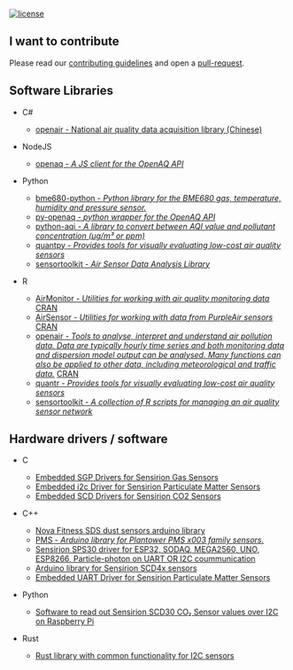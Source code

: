 [![license](https://img.shields.io/badge/LICENSE-CC0%201.0%20Universal-green.svg)](https://creativecommons.org/publicdomain/zero/1.0/)

## I want to contribute

Please read our [contributing guidelines](contributing.md) and open a [pull-request](https://help.github.com/articles/about-pull-requests/).



## Software Libraries


* C#
    * [openair - National air quality data acquisition library (Chinese)](https://github.com/hzexe/openair)

* NodeJS
    * [openaq - _A JS client for the OpenAQ API_](https://github.com/nickolasclarke/openaq)

* Python
    * [bme680-python - _Python library for the BME680 gas, temperature, humidity and pressure sensor._](https://github.com/pimoroni/bme680-python)
    * [py-openaq - _python wrapper for the OpenAQ API_](https://github.com/dhhagan/py-openaq)
    * [python-aqi - _A library to convert between AQI value and pollutant concentration (µg/m³ or ppm)_](https://github.com/hrbonz/python-aqi)
    * [quantpy - _Provides tools for visually evaluating low-cost air quality sensors_](https://github.com/wacl-york/quant-air-pollution-measurement-errors)
    * [sensortoolkit - _Air Sensor Data Analysis Library_](https://github.com/USEPA/sensortoolkit)


* R
    * [AirMonitor - _Utilities for working with air quality monitoring data_](https://github.com/MazamaScience/AirMonitor) [CRAN](https://cran.r-project.org/web/packages/AirMonitor/index.html)
    * [AirSensor - _Utilities for working with data from PurpleAir sensors_](https://github.com/MazamaScience/AirSensor) [CRAN](https://cran.r-project.org/web/packages/AirSensor/index.html)
    * [openair - _Tools to analyse, interpret and understand air pollution data. Data are typically hourly time series and both monitoring data and dispersion model output can be analysed. Many functions can also be applied to other data, including meteorological and traffic data._](https://github.com/davidcarslaw/openair) [CRAN](https://cran.r-project.org/web/packages/openair/index.html)
    * [quantr - _Provides tools for visually evaluating low-cost air quality sensors_](https://github.com/wacl-york/quant-air-pollution-measurement-errors)
    * [sensortoolkit - _A collection of R scripts for managing an air quality sensor network_](https://github.com/gmiskell/sensortoolkit)



## Hardware drivers / software

* C
    * [Embedded SGP Drivers for Sensirion Gas Sensors](https://github.com/Sensirion/embedded-sgp)
    * [Embedded i2c Driver for Sensirion Particulate Matter Sensors](https://github.com/Sensirion/embedded-sps)
    * [Embedded SCD Drivers for Sensirion CO2 Sensors](https://github.com/Sensirion/embedded-scd)

* C++
    * [Nova Fitness SDS dust sensors arduino library](https://github.com/lewapek/sds-dust-sensors-arduino-library)
    * [PMS - _Arduino library for Plantower PMS x003 family sensors._](https://github.com/fu-hsi/PMS)
    * [Sensirion SPS30 driver for ESP32, SODAQ, MEGA2560, UNO, ESP8266, Particle-photon on UART OR I2C coummunication](https://github.com/paulvha/sps30)
    * [Arduino library for Sensirion SCD4x sensors](https://github.com/Sensirion/arduino-i2c-scd4x)
    * [Embedded UART Driver for Sensirion Particulate Matter Sensors](https://github.com/Sensirion/embedded-uart-sps)

* Python
    * [Software to read out Sensirion SCD30 CO₂ Sensor values over I2C on Raspberry Pi](https://github.com/UnravelTEC/Raspi-Driver-SCD30)

* Rust
    * [Rust library with common functionality for I2C sensors](https://github.com/Sensirion/sensirion-i2c-rs)